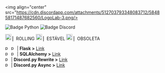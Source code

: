 <img align="center" src="https://cdn.discordapp.com/attachments/512703793348083712/584858171487682560/LogoLab-3.png/>

![Badge Python](https://img.shields.io/badge/docs-python-blue.svg?style=for-the-badge&logo=discord&logoColor=&logoWidth=40)
![Badge Discord](https://img.shields.io/discord/425864977996578816.svg?color=%2315cd72&logo=DISCORD&style=for-the-badge&logoWidth=40)


<img src="https://cdn.discordapp.com/emojis/589473352700264504.png" width="20" height="20" alt="portfolio_view"> ▏ROLLING  <img src="https://cdn.discordapp.com/emojis/589473451337580565.png" width="20" height="20" alt="portfolio_view"> ▏ESTÁVEL  <img src="https://cdn.discordapp.com/emojis/588537013787951105.png" width="20" height="20" alt="portfolio_view"> ▏OBSOLETA  

<img width="15" height="15" alt="portfolio_view" src="https://cdn.discordapp.com/emojis/438399396548313091.png"> <img width="15" height="15" alt="portfolio_view" src="https://cdn.discordapp.com/emojis/438399396963418131.png"> | **Flask >** [Link](http://flask.pocoo.org/docs/1.0/)  
<img width="15" height="15" alt="portfolio_view" src="https://cdn.discordapp.com/emojis/438399396548313091.png"> <img width="15" height="15" alt="portfolio_view" src="https://cdn.discordapp.com/emojis/438399396963418131.png"> | **SQLAlchemy >** [Link](http://flask-sqlalchemy.pocoo.org/2.3/)  
<img width="15" height="15" alt="portfolio_view" src="https://cdn.discordapp.com/emojis/438399396963418131.png"> | **Discord.py Rewrite >** [Link](https://discordpy.readthedocs.io/en/rewrite/api.html)  
<img width="15" height="15" alt="portfolio_view" src="https://cdn.discordapp.com/emojis/438399398808911882.png"> | **Discord.py Async >** [Link](https://discordpy.readthedocs.io/en/latest/api.html)  
